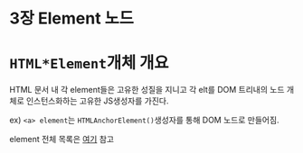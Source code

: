 # 3장 Element 노드

# `HTML*Element`개체 개요

HTML 문서 내 각 element들은 고유한 성질을 지니고 각 elt를 DOM 트리내의 노드 개체로 인스턴스화하는 고유한 JS생성자를 가진다.

ex) `<a> element`는 `HTMLAnchorElement()`생성자를 통해 DOM 노드로 만들어짐.

element 전체 목록은 [여기](https://html.spec.whatwg.org/multipage/indices.html#elements-1) 참고

